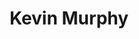 ---
title: "Kevin Murphy"
presenter_id: kevin_murphy
permalink: /member_full_presentations/kevin_murphy
layout: member_all_presentations
---